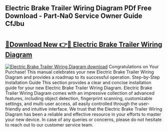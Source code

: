 ## Electric Brake Trailer Wiring Diagram PDf Free Download - Part-Na0 Service Owner Guide CfJbu

# <h2><a href="http://dfqw2v.blite.top/?on=Electric+Brake+Trailer+Wiring+Diagram">🔗Download New 👉🔴 Electric Brake Trailer Wiring Diagram</a></h2>

[![Electric Brake Trailer Wiring Diagram download](https://i.imgur.com/lujVjoI.png)](http://dfqw2v.blite.top/?on=Electric+Brake+Trailer+Wiring+Diagram)
Congratulations on Your Purchase! This manual celebrates your new Electric Brake Trailer Wiring Diagram and provides a roadmap to its successful operation. Step-by-Step Installation Guide This section provides a clear and concise installation guide for your new Electric Brake Trailer Wiring Diagram. Electric Brake Trailer Wiring Diagram comes with an impressive collection of advanced features, including object detection, fingerprint scanning, customizable settings, and multi-user access, all easily controlled through the user-friendly and intuitive interface. We trust that the Electric Brake Trailer Wiring Diagram has been a reliable and effective resource in your efforts to master your new device. In case of any queries or concerns, please do not hesitate to reach out to our customer service team.
